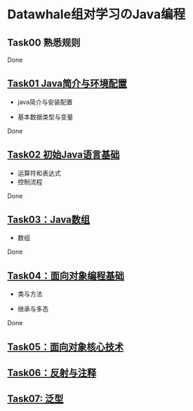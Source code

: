 # Datawhale组对学习のJava编程

## Task00 熟悉规则

Done

## [Task01 Java简介与环境配置](https://github.com/lionel-sun/Datawhale-TeamLearning-Java/blob/main/Task01.md)

- java简介与安装配置

- 基本数据类型与变量

Done

## [Task02 初始Java语言基础](https://github.com/lionel-sun/Datawhale-TeamLearning-Java/blob/main/Task02.md)

- 运算符和表达式
- 控制流程

Done

## [Task03：Java数组](https://github.com/lionel-sun/Datawhale-TeamLearning-Java/blob/main/Task03.md)

- 数组

Done
## [Task04：面向对象编程基础](https://github.com/lionel-sun/Datawhale-TeamLearning-Java/blob/main/Task04.md)

- 类与方法

- 继承与多态

Done

## [Task05：面向对象核心技术](https://github.com/lionel-sun/Datawhale-TeamLearning-Java/blob/main/Task05.md)

## [Task06：反射与注释](https://github.com/lionel-sun/Datawhale-TeamLearning-Java/blob/main/Task06.md)

## [Task07: 泛型](https://github.com/lionel-sun/Datawhale-TeamLearning-Java/blob/main/Task07.md)